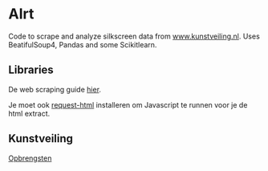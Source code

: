 # AIrt
Code to scrape and analyze silkscreen data from www.kunstveiling.nl.
Uses BeatifulSoup4, Pandas and some Scikitlearn. 

## Libraries
De web scraping guide [hier](https://realpython.com/beautiful-soup-web-scraper-python/).

Je moet ook [request-html](https://requests.readthedocs.io/projects/requests-html/en/latest/) installeren om Javascript te runnen voor je de html extract. 

## Kunstveiling 
[Opbrengsten](https://www.kunstveiling.nl/veilingopbrengsten/lijst?technique=silkscreen&offset=0)
